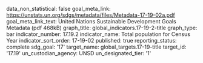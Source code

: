 data_non_statistical: false
goal_meta_link: https://unstats.un.org/sdgs/metadata/files/Metadata-17-19-02a.pdf
goal_meta_link_text: United Nations Sustainable Development Goals Metadata (pdf 468kB)
graph_title: global_indicators.17-19-2-title
graph_type: bar
indicator_number: 17.19.2
indicator_name: Total population for Census Year
indicator_sort_order: 17-19-02
published: true
reporting_status: complete
sdg_goal: '17'
target_name: global_targets.17-19-title
target_id: '17.19'
un_custodian_agency: UNSD
un_designated_tier: '1'
